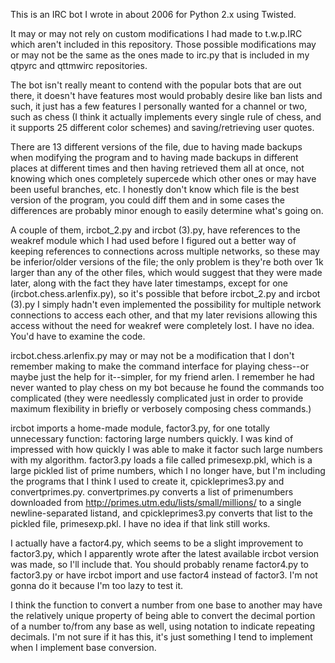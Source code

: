 This is an IRC bot I wrote in about 2006 for Python 2.x using Twisted.

It may or may not rely on custom modifications I had made to t.w.p.IRC which aren't included in this repository. Those possible modifications may or may not be the same as the ones made to irc.py that is included in my qtpyrc and qttmwirc repositories.

The bot isn't really meant to contend with the popular bots that are out there, it doesn't have features most would probably desire like ban lists and such, it just has a few features I personally wanted for a channel or two, such as chess (I think it actually implements every single rule of chess, and it supports 25 different color schemes) and saving/retrieving user quotes.

There are 13 different versions of the file, due to having made backups when modifying the program and to having made backups in different places at different times and then having retrieved them all at once, not knowing which ones completely supercede which other ones or may have been useful branches, etc. I honestly don't know which file is the best version of the program, you could diff them and in some cases the differences are probably minor enough to easily determine what's going on. 

A couple of them, ircbot_2.py and ircbot (3).py, have references to the weakref module which I had used before I figured out a better way of keeping references to connections across multiple networks, so these may be inferior/older versions of the file; the only problem is they're both over 1k larger than any of the other files, which would suggest that they were made later, along with the fact they have later timestamps, except for one (ircbot.chess.arlenfix.py), so it's possible that before ircbot_2.py and ircbot (3).py I simply hadn't even implemented the possibility for multiple network connections to access each other, and that my later revisions allowing this access without the need for weakref were completely lost. I have no idea. You'd have to examine the code.

ircbot.chess.arlenfix.py may or may not be a modification that I don't remember making to make the command interface for playing chess--or maybe just the help for it--simpler, for my friend arlen. I remember he had never wanted to play chess on my bot because he found the commands too complicated (they were needlessly complicated just in order to provide maximum flexibility in briefly or verbosely composing chess commands.)

ircbot imports a home-made module, factor3.py, for one totally unnecessary function: factoring large numbers quickly. I was kind of impressed with how quickly I was able to make it factor such large numbers with my algorithm. factor3.py loads a file called primesexp.pkl, which is a large pickled list of prime numbers, which I no longer have, but I'm including the programs that I think I used to create it, cpickleprimes3.py and convertprimes.py. convertprimes.py converts a list of primenumbers downloaded from  http://primes.utm.edu/lists/small/millions/ to a single newline-separated listand, and cpickleprimes3.py converts that list to the pickled file, primesexp.pkl. I have no idea if that link still works.

I actually have a factor4.py, which seems to be a slight improvement to factor3.py, which I apparently wrote after the latest available ircbot version was made, so I'll include that. You should probably rename factor4.py to factor3.py or have ircbot import and use factor4 instead of factor3. I'm not gonna do it because I'm too lazy to test it.

I think the function to convert a number from one base to another may have the relatively unique property of being able to convert the decimal portion of a number to/from any base as well, using notation to indicate repeating decimals. I'm not sure if it has this, it's just something I tend to implement when I implement base conversion.
